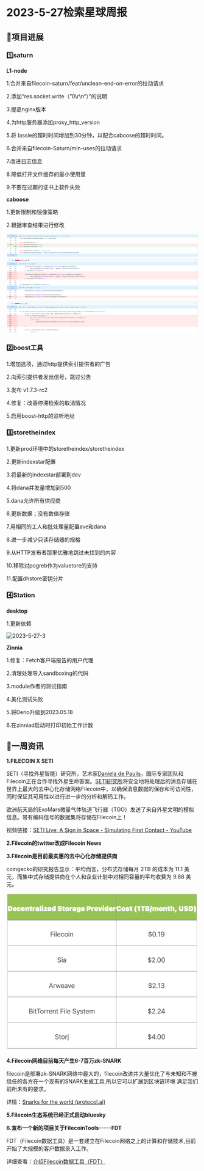 # 2023-5-27检索星球周报


## 🚀项目进展

### 1️⃣saturn

**L1-node**

1.合并来自filecoin-saturn/feat/unclean-end-on-error的拉动请求

2.添加“res.socket.write（”0\r\n“）”的说明

3.提高nginx版本

4.为http服务器添加proxy_http_version

5.将 lassie的超时时间增加到30分钟，以配合caboose的超时时间。

6.合并来自filecoin-Saturn/min-uses的拉动请求

7.改进日志信息

8.降低打开文件缓存的最小使用量

9.不要在过期的证书上软件失败

**caboose**

1.更新限制和镜像策略

2.根据审查结果进行修改

![2023-5-27-2](.\img\2023-5-27-2.png)




###  2️⃣boost工具

1.增加选项，通过http提供索引提供者的广告

2.向索引提供者发出信号，跳过公告

3.发布 v1.7.3-rc2

4.修复：改善停滞检索的取消情况

5.启用boost-http的监听地址



###  3️⃣storetheindex

1.更新prod环境中的storetheindex/storetheindex

2.更新indexstar配置

3.将最新的indexstar部署到dev

4.将dana并发量增加到500

5.dana允许所有供应商

6.更新数据；没有数值存储

7.用相同的工人和批处理量配置ave和dana

8.进一步减少只读存储器的规格

9.从HTTP发布者那里优雅地跳过未找到的内容

10.移除对pogreb作为valuetore的支持

11.配置dhstore密钥分片

### 4️⃣Station

**desktop**

1.更新依赖

![2023-5-27-3](D:\工作\检索星球\周报\docsite\blog\2023\img\2023-5-27-3.png)

**Zinnia**

1.修复：Fetch客户端报告的用户代理

2.清理处理导入sandboxing的代码

3.module作者的测试指南

4.美化测试失败

5.将Deno升级到2023.05.18

6.在zinniad启动时打印初始工作计数





##  📢一周资讯

**1.FILECOIN X SETI**

SETI（寻找外星智能）研究所，艺术家[Daniela de Paulis](http://danieladepaulis.com/)，国际专家团队和Filecoin正在合作寻找外星生命答案。[SETI研究所](https://www.seti.org/)将安全地将处理后的消息存储在世界上最大的去中心化存储网络Filecoin中，以确保消息数据的保存和可访问性，同时保证其可用性以进行进一步的分析和解码工作。

欧洲航天局的ExoMars微量气体轨道飞行器（TGO）发送了来自外星文明的模拟信息。带有编码信号的数据集将存储在Filecoin上！

视频链接：[SETI Live: A Sign in Space - Simulating First Contact - YouTube](https://www.youtube.com/watch?v=zgQq36IR-Lk)

**2.Filecoin的twitter改成Filecoin News**

**3.Filecoin是目前最实惠的去中心化存储提供商**

coingecko的研究报告显示：平均而言，分布式存储每月 2TB 的成本为 11.1 美元，而集中式存储提供商在个人和企业计划中对相同容量的平均收费为 9.88 美元。

![2023-5-27-1-](.\img\2023-5-27-1-.png)

**4.Filecoin网络目前每天产生6-7百万zk-SNARK**

filecoin是部署zk-SNARK网络中最大的，filecoin改进并大量优化了与未知和不被信任的各方在一个现有的SNARK生成工具,所以它可以扩展到区块链环境 满足我们前所未有的要求。

详情：[Snarks for the world (protocol.ai)](https://research.protocol.ai/sites/snarks/)

**5.Filecoin生态系统已经正式启动bluesky**

**6.宣布一个新的项目关于FilecoinTools-----FDT**

FDT（Filecoin数据工具）是一套建立在Filecoin网络之上的计算和存储技术,目前开始了大规模的客户数据录入工作。

详细查看：[介绍Filecoin数据工具（FDT）](https://filecoin.io/blog/posts/introducing-filecoin-data-tools-fdt/)



